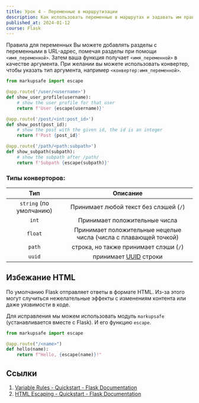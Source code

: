 ```yaml
---
title: Урок 4 - Переменные в маршрутизации
description: Как использовать переменные в маршрутах и задавать им правила
published_at: 2024-01-12
course: Flask
---
```


Правила для переменных Вы можете добавлять разделы с переменными в URL-адрес,
помечая разделы при помощи `<имя_переменной>`. Затем ваша функция получает
`<имя_переменной>` в качестве аргумента. При желании вы можете использовать
конвертер, чтобы указать тип аргумента, например `<конвертер:имя_переменной>`.

```py
from markupsafe import escape

@app.route('/user/<username>')
def show_user_profile(username):
    # show the user profile for that user
    return f'User {escape(username)}'

@app.route('/post/<int:post_id>')
def show_post(post_id):
    # show the post with the given id, the id is an integer
    return f'Post {post_id}'

@app.route('/path/<path:subpath>')
def show_subpath(subpath):
    # show the subpath after /path/
    return f'Subpath {escape(subpath)}'
```

### Типы конверторов:

|           Тип           |                             Описание                             |
| :---------------------: | :--------------------------------------------------------------: |
| `string` (по умолчанию) |              Принимает любой текст без слэшей (`/`)              |
|          `int`          |                  Принимает положительные числа                   |
|         `float`         | Принимает положительные нецелые числа (числа с плавающей точкой) |
|         `path`          |              строка, но также принимает слэши (`/`)              |
|         `uuid`          |   принимает [UUID](https://ru.wikipedia.org/wiki/UUID) строки    |

## Избежание HTML

По умолчанию Flask отправляет ответы в формате HTML. Из-за этого могут случиться
нежелательные эффекты с изменениям контента или даже уязвимости в коде.

Для исправления мы можем использовать модуль `markupsafe` (устанавливается
вместе с Flask). И его функцию `escape`.

```py
from markupsafe import escape

@app.route("/<name>")
def hello(name):
    return f"Hello, {escape(name)}!"
```

## Ссылки

1. [Variable Rules - Quickstart - Flask Documentation](https://flask.palletsprojects.com/en/3.0.x/quickstart/#variable-rules)
2. [HTML Escaping - Quickstart - Flask Documentation](https://flask.palletsprojects.com/en/3.0.x/quickstart/#html-escaping)
